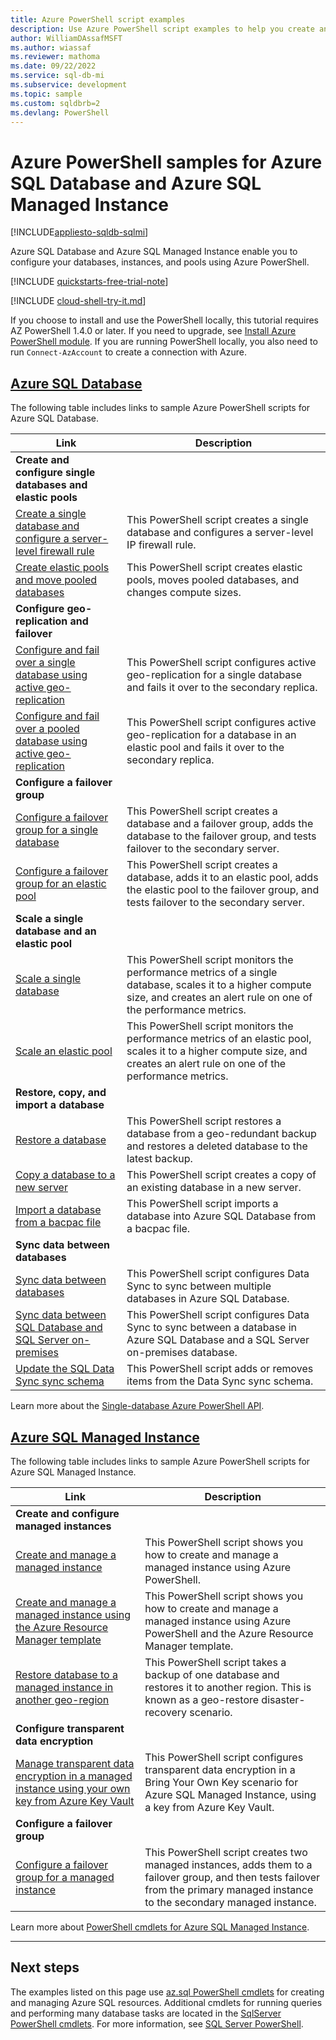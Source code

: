 ```yaml
---
title: Azure PowerShell script examples
description: Use Azure PowerShell script examples to help you create and manage Azure SQL Database and Azure SQL Managed Instance resources.
author: WilliamDAssafMSFT
ms.author: wiassaf
ms.reviewer: mathoma
ms.date: 09/22/2022
ms.service: sql-db-mi
ms.subservice: development
ms.topic: sample
ms.custom: sqldbrb=2
ms.devlang: PowerShell
---
```


# Azure PowerShell samples for Azure SQL Database and Azure SQL Managed Instance

[!INCLUDE[appliesto-sqldb-sqlmi](../includes/appliesto-sqldb-sqlmi.md)]

Azure SQL Database and Azure SQL Managed Instance enable you to configure your databases, instances, and pools using Azure PowerShell.

[!INCLUDE [quickstarts-free-trial-note](../includes/quickstarts-free-trial-note.md)]

[!INCLUDE [cloud-shell-try-it.md](../includes/cloud-shell-try-it.md)]

If you choose to install and use the PowerShell locally, this tutorial requires AZ PowerShell 1.4.0 or later. If you need to upgrade, see [Install Azure PowerShell module](/powershell/azure/install-az-ps). If you are running PowerShell locally, you also need to run `Connect-AzAccount` to create a connection with Azure.

## [Azure SQL Database](#tab/single-database)

The following table includes links to sample Azure PowerShell scripts for Azure SQL Database.

|Link|Description|
|---|---|
|**Create and configure single databases and elastic pools**||
| [Create a single database and configure a server-level firewall rule](scripts/create-and-configure-database-powershell.md) | This PowerShell script creates a single database and configures a server-level IP firewall rule. |
| [Create elastic pools and move pooled databases](scripts/move-database-between-elastic-pools-powershell.md) | This PowerShell script creates elastic pools, moves pooled databases, and changes compute sizes.|
|**Configure geo-replication and failover**||
| [Configure and fail over a single database using active geo-replication](scripts/setup-geodr-and-failover-database-powershell.md)| This PowerShell script configures active geo-replication for a single database and fails it over to the secondary replica. |
| [Configure and fail over a pooled database using active geo-replication](scripts/setup-geodr-and-failover-elastic-pool-powershell.md)| This PowerShell script configures active geo-replication for a database in an elastic pool and fails it over to the secondary replica. |
|**Configure a failover group**||
| [Configure a failover group for a single database](scripts/add-database-to-failover-group-powershell.md) | This PowerShell script creates a database and a failover group, adds the database to the failover group, and tests failover to the secondary server. |
| [Configure a failover group for an elastic pool](scripts/add-elastic-pool-to-failover-group-powershell.md) | This PowerShell script creates a database, adds it to an elastic pool, adds the elastic pool to the failover group, and tests failover to the secondary server. |
|**Scale a single database and an elastic pool**||
| [Scale a single database](scripts/monitor-and-scale-database-powershell.md) | This PowerShell script monitors the performance metrics of a single database, scales it to a higher compute size, and creates an alert rule on one of the performance metrics. |
| [Scale an elastic pool](scripts/monitor-and-scale-pool-powershell.md) | This PowerShell script monitors the performance metrics of an elastic pool, scales it to a higher compute size, and creates an alert rule on one of the performance metrics. |
| **Restore, copy, and import a database**||
| [Restore a database](scripts/restore-database-powershell.md)| This PowerShell script restores a database from a geo-redundant backup and restores a deleted database to the latest backup. |
| [Copy a database to a new server](scripts/copy-database-to-new-server-powershell.md)| This PowerShell script creates a copy of an existing database in a new server. |
| [Import a database from a bacpac file](scripts/import-from-bacpac-powershell.md)| This PowerShell script imports a database into Azure SQL Database from a bacpac file. |
| **Sync data between databases**||
| [Sync data between databases](scripts/sql-data-sync-sync-data-between-sql-databases.md) | This PowerShell script configures Data Sync to sync between multiple databases in Azure SQL Database. |
| [Sync data between SQL Database and SQL Server on-premises](scripts/sql-data-sync-sync-data-between-azure-onprem.md) | This PowerShell script configures Data Sync to sync between a database in Azure SQL Database and a SQL Server on-premises database. |
| [Update the SQL Data Sync sync schema](scripts/update-sync-schema-in-sync-group.md) | This PowerShell script adds or removes items from the Data Sync sync schema. |

Learn more about the [Single-database Azure PowerShell API](single-database-manage.md#powershell).

## [Azure SQL Managed Instance](#tab/managed-instance)

The following table includes links to sample Azure PowerShell scripts for Azure SQL Managed Instance.

|Link|Description|
|---|---|
|**Create and configure managed instances**||
| [Create and manage a managed instance](../managed-instance/scripts/create-configure-managed-instance-powershell.md) | This PowerShell script shows you how to create and manage a managed instance using Azure PowerShell. |
| [Create and manage a managed instance using the Azure Resource Manager template](../managed-instance/create-template-quickstart.md) | This PowerShell script shows you how to create and manage a managed instance using Azure PowerShell and the Azure Resource Manager template.|
| [Restore database to a managed instance in another geo-region](../managed-instance/scripts/restore-geo-backup.md) | This PowerShell script takes a backup of one database and restores it to another region. This is known as a geo-restore disaster-recovery scenario. |
| **Configure transparent data encryption**||
| [Manage transparent data encryption in a managed instance using your own key from Azure Key Vault](../managed-instance/scripts/transparent-data-encryption-byok-powershell.md)| This PowerShell script configures transparent data encryption in a Bring Your Own Key scenario for Azure SQL Managed Instance, using a key from Azure Key Vault.|
|**Configure a failover group**||
| [Configure a failover group for a managed instance](../managed-instance/scripts/add-to-failover-group-powershell.md) | This PowerShell script creates two managed instances, adds them to a failover group, and then tests failover from the primary managed instance to the secondary managed instance. |

Learn more about [PowerShell cmdlets for Azure SQL Managed Instance](../managed-instance/api-references-create-manage-instance.md#powershell-create-and-configure-managed-instances).

---

## Next steps

The examples listed on this page use [az.sql PowerShell cmdlets](/powershell/module/az.sql/) for creating and managing Azure SQL resources. Additional cmdlets for running queries and performing many database tasks are located in the [SqlServer PowerShell cmdlets](/powershell/module/sqlserver/). For more information, see [SQL Server PowerShell](/sql/powershell/sql-server-powershell/).